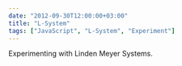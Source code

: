 ```yaml
---
date: "2012-09-30T12:00:00+03:00"
title: "L-System"
tags: ["JavaScript", "L-System", "Experiment"]
---
```


Experimenting with Linden Meyer Systems.

<!--more-->

<style>
    .post {
        max-width: none;
        width: 800px;
        padding: 0;
    }
</style>

<canvas id="canvas"></canvas>

<script>
// canvas setup
var d=document,
    canvas = document.getElementById("canvas"),
    c=canvas,
    W=800,H=700;
    c.width = W,
    c.height = H,
    c = c.getContext("2d");

// Math function aliases
var cos  = Math.cos,
    sin  = Math.sin,
    abs  = Math.abs,
    sqrt = Math.sqrt,
    sgn  = function(val) { return val >= 0 ? 1 : -1 },
    atan2= Math.atan2,
    rand = Math.random,
    TAU = 2*Math.PI;

// logging
dolog = true;

function logCreate(mod){
    var i = 0;
    return function(){
        if( !dolog ) return;
        if( i % mod == 0 )
            console.log(arguments);
        i = (i + 1) % mod;
    }
}

log  = logCreate(1);
logS = logCreate(60);

// Mouse
$M = {
    loc  : V2(W/2, H/2),
    dloc : V2(0,0),
    uloc : V2(0,0),
    down : false,
    action : 0,
    pressed : false
};

function V2(x,y){
    return {x : x || 0.0, y:y || 0.0};
}

V2c = function( v ){
    return { x : v.x, y : v.y };
}

V2add = function( a, b, r ){
    r.x = a.x + b.x;
    r.y = a.y + b.y;
}

V2sub = function( a, b, r ){
    r.x = a.x - b.x;
    r.y = a.y - b.y;
}

V2scale = function( a, s, r ){
    c.x = a.x * s;
    c.y = a.y * s;
}

V2dot = function( a, b, r ){
    r.x = a.x * b.x;
    r.y = a.y * b.y;
}

V2rot = function( a, angle, r ){
    r.x = a.x * cos( angle ) - a.y * sin( angle );
    r.y = a.y * sin( angle ) + a.y * cos( angle );
}

RotM2 = function( angle ){
    return {
        x11 : cos( angle ), x12 : -sin( angle ),
        x21 : sin( angle ), x22 :  cos( angle ) 
    };
}

M2xV2 = function( m, v, r ){
    r.x = v.x * m.x11 + v.y * m.x12;
    r.y = v.x * m.x21 + v.y * m.x22;
}

MAX = 1000000;

leaf = {
    axiom : "X",
    rules : {
        "F" : "FF",
        "X" : "F-[[X]+X]+F[+FX]-X"
    }
}

raceme = {
    axiom : "X",
    rules : {
        "F" : "FF",
        "X" : "F-[[F]+F]+F-FX"
    },
    commands : {
        "F" : "~"
    },
    vars : {  //     val   min  max
        angle : [  TAU/9, -MAX, MAX],
        min   : [ TAU/10, -MAX, MAX],
        max   : [ TAU/10, -MAX, MAX],
        spread: [    0.0,  0.0, MAX],
        
        length: [    1.0, -MAX, MAX],
        width : [    2.0,  0.0, MAX],
        
        hue : [ 0.0, -MAX, MAX],
        saturation : [ 70.0, 0.0, 100],
        lightness  : [ 70.0, 0.0, 100],
        alpha : [ 1.0, 0.0, 1.0]
    }
}

tree_at_fall = {
    axiom : "SF" + 
            "[(#min=-75;#max=75;*)(#length=1.3;#size*0.35;X)]" +
            "[(#min=-75;#max=75;*)(#length=1.2;#size*0.35;X)]" +
            "[(#min=-45;#max=45;*)(#length=1.5;#size*0.35;X)]" +
            "[(#min=-85;#max=85;*)(#length=1.1;#size*0.35;X)]" +
            "[(#min=-65;#max=65;*)(#length=1.4;#size*0.35;X)]" +
            "[(#min=-35;#max=35;*)(#length=1.6;#size*0.35;X)]" +
            "[(#min=-45;#max=45;*)(#length=1.5;#size*0.35;X)]" +
            "[(#min=-85;#max=85;*)(#length=1.1;#size*0.35;X)]" +
            "[(#min=-75;#max=75;*)(#length=1.3;#size*0.35;X)]",
    rules : {
        "S" : "#size+1;#size*1.5;S",
        "F" : "DFDF",
        "X" : "VX" +
              "|0.1{[R(ZX)L]}{}" +
              "VX" +
              "[Y(ZX)L]" +
              "[Y(ZX)LN]" +
              "[Y(ZX)L]"
    },
    commands : {
        "D" : "(#min=-2;#max=2;*)",
        "F" : "#size*0.9926;(#length=1.5;#hue=0; #alpha=0.5; ~)",
        
        "R" : "(#min=20;#max=60;|0.5{*}{/})",
        "V" : "(#min=-5;#max=5;*)",
        "Y" : "(#min=-75;#max=75;*)",
        "Z" : "#size*0.5;",
        "X" : "(#hue=30;#alpha=0.5;~)",
        
        "L" : "|0.5{#hue-5;}{#hue-17;}(#size=1; #length=0.5; #alpha=0.05;  [  [@=45;%=1.4142;-~+@=18.435; %=3.1623;+~][@=-45;%=1.4142;-~+@=-18.435; %=3.1623;+~]   [@=36.8699;%=1.25;-~+@=14.0362; %=3.0923;+~][@=-36.8699;%=1.25;-~+@=-14.0362; %=3.0923;+~]    [@=26.5651;%=1.118;-~+@=9.4623; %=3.0414;+~][@=-26.5651;%=1.118;-~+@=-9.4623; %=3.0414;+~]    [@=14.0262;%=1.0308;-~+@=4.7636; %=3.0104;+~][@=-14.0262;%=1.0308;-~+@=-4.7636; %=3.0104;+~]  @=0;%=4;~ @=22.0;])",
        
        "P" : "[(#length=0;#size=10;#alpha=0.5;#red<1;#green<1;#blue<1;" +
              "|0.6{|0.6{#red=0.9;#green=0.1;}{#red=0.8;#green=0.2;}}{|0.6{#red=0.7;#green=0.3;}{#red=0.6;#green=0.4;}}" +
              "~)]"
    },
    vars : {  //     val   min  max
        angle : [ TAU/18, -MAX, MAX],
        min   : [ TAU/24, -MAX, MAX],
        max   : [ TAU/12, -MAX, MAX],
        spread: [    0.0,  0.0, MAX],
        
        length: [    1.0, -MAX, MAX],
        width : [    2.0,  0.0, MAX],
        
        hue : [ 0.0, -MAX, MAX],
        saturation : [ 70.0, 0.0, 100],
        lightness  : [ 70.0, 0.0, 100],
        alpha : [ 1.0, 0.0, 1.0]
    }
}

bush_at_night = {
    axiom : "F",
    rules: {
        "F" : "FF/[(#width-5;/F*F*FL)]*[(#width-5;*F/F/FL)]"
    },
    commands: {
        "F" : "(#hue=30;#lightness=15;#saturation=13;~)",
        "L" : "(#width=100;#alpha=0.10;~)"
    },
    vars : {  //     val   min  max
        angle : [    0.0, -MAX, MAX],
        min   : [ TAU/20, -MAX, MAX],
        max   : [ TAU/16, -MAX, MAX],
        spread: [    0.0,  0.0, MAX],
        
        length: [   16.0, -MAX, MAX],
        width : [   20.0,  0.0, MAX],
        
        hue : [ 90.0, -MAX, MAX],
        saturation : [ 70.0, 0.0, 100],
        lightness  : [ 20.0, 0.0, 100],
        alpha : [ 1.0, 0.0, 1.0]
    },
    setup : {
        round : true,
        length_scale : 1.0,
        width_scale : 0.5
    }
}

useDefinition = bush_at_night;
useIterations = 4;

function LSystem(def){
    // system generation
    this.axiom = def.axiom;
    this.rules = def.rules;
    this.commands = def.commands;
    this.vars  = def.vars;
    this.setup = def.setup;
    
    // add implicit undefined extensions
    var extensions = def.axiom;
    for( var r in def.rules )
        extensions += def.rules[r];
    for( var i = 0, l = extensions.length; i < l; i++ ){
        var ext = extensions[i];
        def.rules[ ext ] = def.rules[ ext ] || ext;
    }
    
    this.tree = "";
};

LSystem.prototype.generate = function(iterations){
    var rules = this.rules,
        commands = this.commands,
        tree  = this.axiom,
        new_tree = [];
    
    // generate tree
    for( var it = 0; it < iterations; it++ ){
        var new_tree = [];
        for( var i = 0, l = tree.length; i < l; i++ ){
            var rule = tree.charAt(i);
            new_tree.push( rules[ rule ] || rule );
        }
        tree = new_tree.join("");
    }
    
    // replace with commands
    var cmds = [];
    for( var i = 0, l = tree.length; i < l; i++ ){
        var rule = tree.charAt(i),
            replacement = commands[ rule ] || rule;
        cmds.push( replacement );
    }
    tree = cmds.join("");
    
    this.tree = tree;
}

LSystem.prototype.render = function(c, start, time){
    var stack = [], varstack = [],
        point = { loc: start, rot : -TAU/4 },
        vars = {},
        move = V2(0.0, 0.0),
        width_scale = this.setup.width_scale,
        length_scale = this.setup.length_scale;
    for(var v in this.vars)

    vars[v] = this.vars[v].slice();
    if( this.setup.round )
        c.lineCap = "round";
    else
        c.lineCap = "butt";
        
    // system rendering
    var actions = {
        "~" : function(){ // draw forward
            move.x = length_scale * vars.length[0] * cos( point.rot );
            move.y = length_scale * vars.length[0] * sin( point.rot );
            if( vars.width[0] <= 0.00001 ){
                V2add( point.loc, move, point.loc );
                return;
            };
            c.beginPath();
            c.strokeStyle = "hsla(" + vars.hue[0] + ", " + vars.saturation[0] + "%, " + vars.lightness[0] + "%, " + vars.alpha[0] + ")";
            c.lineWidth = vars.width[0] * width_scale;
            c.moveTo( point.loc.x, point.loc.y );
            V2add( point.loc, move, point.loc );
            c.lineTo( point.loc.x, point.loc.y );
            c.stroke();
        },
        "^" : function(){ // jump forward
            move.x = vars.length[0] * cos( point.rot );
            move.y = vars.length[0] * sin( point.rot );
            V2add( point.loc, move, point.loc );
        },
        "+" : function(){ // turn right
            point.rot += vars.angle[0];
        },
        "-" : function(){ // turn left
            point.rot -= vars.angle[0];
        },
        "*" : function(){ // turn random right
            point.rot += rand() * (vars.max[0] - vars.min[0]) + vars.min[0];
        },
        "/" : function(){ // turn random left
            point.rot -= rand() * (vars.max[0] - vars.min[0]) + vars.min[0];
        },
        "(" : function(){ // save vars
            var nvars = {};
            for(var v in vars)
                nvars[v] = vars[v].slice();
            varstack.push( nvars );
        },
        ")" : function(){ // load vars
            vars = varstack.pop();
        },
        "[" : function(){ // save pos/heading
            stack.push( point );
            point = { loc : V2c(point.loc), rot : point.rot };
        },
        "]" : function(){ // restore pos/heading
            point = stack.pop();
        }
    };
    var tree = this.tree,
        cmdRegEx = /^([a-z]+)([<>]?)([\+\-\*\/\=])([0-9\.e\+\-]+)$/;
        // matches   ^ name  ^ idx  ^ operator    ^ value
    
    for(var i = 0, l = tree.length; i < l; i++ ){
        var act = tree.charAt( i );
        switch( act ){
            case "#" : 
                var start = i,
                    last = tree.indexOf(";", i),
                    cmd  = tree.substring(start+1, last),
                    matches = cmdRegEx.exec( cmd );
                if( !matches || matches.length < 5 ) throw "Unkown cmd: '" + cmd + "' @ " + start;
                var varname = matches[1],
                    vartype = matches[2] || "",
                    varop   = matches[3],
                    num  = parseFloat( matches[4] ),
                    validate = false,
                    idx = 0;
                
                switch( vartype ){
                    case ""  : idx = 0; break;
                    case ">" : idx = 1; break;
                    case "<" : idx = 2; break;
                    default : throw "Unknown vartype : " + vartype + " @ " + start;
                }
                
                switch( varop ){
                    case "=" : vars[ varname ][idx]  = num; break;
                    case "+" : vars[ varname ][idx] += num; break;
                    case "-" : vars[ varname ][idx] -= num; break;
                    case "*" : vars[ varname ][idx] *= num; break;
                    case "/" : vars[ varname ][idx] /= num; break;
                    default : throw "Unknown varop : " + varop + " @ " + start;
                }
                
                if( idx == 0 ){
                    var vararr = vars[varname];
                    if( vararr[0] < vararr[1] )
                        vararr[0] = vararr[1];
                    if( vararr[0] > vararr[2] )
                        vararr[0] = vararr[2];
                }
                
                i = last;
                break;
            case "|" :
                break;
            default :
                var action = actions[act] || actions[ commands[act] ] || function(){};
                action();
        }
    }
}

function World(){
    this.systems = [];
    this.mouse = {
        start : V2(0,0),
        stop  : V2(0,0),
        drawing : true,
        action : 0
    };
}

World.prototype.logic = function(){
    this.mouse.drawing = $M.down;
    if( $M.pressed || $M.down ){
        this.mouse.start = $M.dloc;
        this.mouse.stop  = $M.loc;
        this.mouse.action = $M.action;
    }
    if( $M.pressed ){
        $M.pressed = false;
        this.mouse.start = $M.dloc;
        this.mouse.stop  = $M.uloc;
        this.mouse.apply = true;
    }
};

World.prototype.render = function(c){
    { // Background
        c.fillStyle="#000";
        c.fillRect(0,0,W,H);
        c.fillStyle="#000";
        c.strokeStyle="#000";
    }
    
    { // systems
        var time = (new Date()).getTime() / 720;
        for( var i = 0, l = this.systems.length; i < l; i++ ){
            var sys = this.systems[i];
            sys.render(c, V2(W/2, H - 10), time);
        }
    }
    
    return ;
    
    { // mouse
        c.fillStyle = "#8f3";
        c.strokeStyle="#000";
        c.lineWidth = 1.0;
        c.beginPath();
        c.arc( $M.loc.x, $M.loc.y, 3, 0, TAU, true );
        c.closePath();
        c.fill();
        c.stroke();
        
        if( this.mouse.drawing ){
            c.strokeStyle="#f00";
            c.beginPath();
            c.moveTo( this.mouse.start.x, this.mouse.start.y );
            c.lineTo( this.mouse.stop.x,  this.mouse.stop.y  );
            c.stroke();
        }
    }
};

world = new World();
sys = new LSystem(useDefinition);
sys.generate(useIterations);
world.systems.push( sys );

animate = function(){
    return;
    if( world ){
        world.logic();
        world.render(c);
    }
};

world.render(c);

window.requestAnimFrame = 
    window.requestAnimationFrame       || 
    window.webkitRequestAnimationFrame || 
    window.mozRequestAnimationFrame    || 
    window.oRequestAnimationFrame      || 
    window.msRequestAnimationFrame     || 
    function(callback, element){ window.setTimeout(callback, 1000 / 60); };

off = [canvas.offsetLeft, canvas.offsetTop];

function extractPos( e ){
    if ( e.offsetX ) {
        return V2(e.offsetX, e.offsetY);
    } else if ( e.layerX ){
        return V2(e.layerX, e.layerY);
    }
    return V2(e.clientX - canvas.offsetLeft, e.pageY - canvas.offsetTop);
}

canvas.onmousemove = function(e){ $M.loc = extractPos(e);};
canvas.onmousedown = function(e){ $M.down = true;    $M.action = e.button; $M.dloc = extractPos(e); };
canvas.onmouseup   = function(e){ $M.pressed = true; $M.down = false;      $M.uloc = extractPos(e); };

(function _animation_loop_(){
    animate();
    requestAnimFrame(_animation_loop_);
})();
</script>